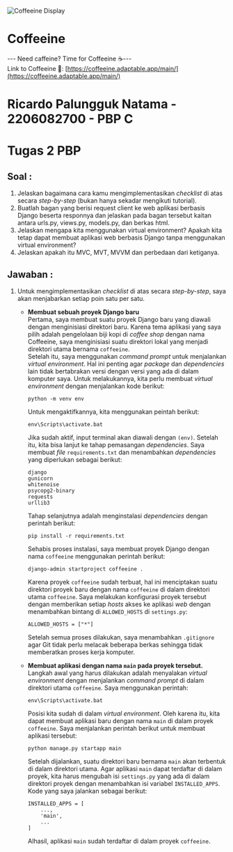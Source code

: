 ![Coffeeine Display](https://assets.pikiran-rakyat.com/crop/0x0:0x0/x/photo/2022/05/20/2240932928.jpg)

# Coffeeine
--- Need caffeine? Time for Coffeeine ☕---<br>
Link to Coffeeine 🔗: [https://coffeeine.adaptable.app/main/](https://coffeeine.adaptable.app/main/)

# **Ricardo Palungguk Natama - 2206082700 - PBP C**

# Tugas 2 PBP
## Soal :
1. Jelaskan bagaimana cara kamu mengimplementasikan _checklist_ di atas secara _step-by-step_ (bukan hanya sekadar mengikuti tutorial).
2. Buatlah bagan yang berisi request client ke web aplikasi berbasis Django beserta responnya dan jelaskan pada bagan tersebut kaitan antara urls.py, views.py, models.py, dan berkas html.
3. Jelaskan mengapa kita menggunakan virtual environment? Apakah kita tetap dapat membuat aplikasi web berbasis Django tanpa menggunakan virtual environment?
4. Jelaskan apakah itu MVC, MVT, MVVM dan perbedaan dari ketiganya.

## Jawaban :
1. Untuk mengimplementasikan _checklist_ di atas secara _step-by-step_, saya akan menjabarkan setiap poin satu per satu.
    * **Membuat sebuah proyek Django baru**<br>
    Pertama, saya membuat suatu proyek Django baru yang diawali dengan menginisiasi direktori baru. Karena tema aplikasi yang saya pilih adalah pengelolaan biji kopi di _coffee shop_ dengan nama Coffeeine, saya menginisiasi suatu direktori lokal yang menjadi direktori utama bernama `coffeeine`.<br>
    Setelah itu, saya menggunakan _command prompt_ untuk menjalankan _virtual environment_. Hal ini penting agar _package_ dan _dependencies_ lain tidak bertabrakan versi dengan versi yang ada di dalam komputer saya. Untuk melakukannya, kita perlu membuat _virtual environment_ dengan menjalankan kode berikut:<br>
        ```
        python -m venv env
        ```
        Untuk mengaktifkannya, kita menggunakan peintah berikut:<br>
        ```
        env\Scripts\activate.bat
        ```
        Jika sudah aktif, input terminal akan diawali dengan `(env)`. Setelah itu, kita bisa lanjut ke tahap pemasangan _dependencies_. Saya membuat _file_ `requirements.txt` dan menambahkan _dependencies_ yang diperlukan sebagai berikut:<br>
        ```
        django
        gunicorn
        whitenoise
        psycopg2-binary
        requests
        urllib3
        ```
        Tahap selanjutnya adalah menginstalasi _dependencies_ dengan perintah berikut:<br>
        ```
        pip install -r requirements.txt
        ```
        Sehabis proses instalasi, saya membuat proyek Django dengan nama `coffeeine` menggunakan perintah berikut:<br>
        ```
        django-admin startproject coffeeine .
        ```
        Karena proyek `coffeeine` sudah terbuat, hal ini menciptakan suatu direktori proyek baru dengan nama `coffeeine` di dalam direktori utama `coffeeine`. Saya melakukan konfigurasi proyek tersebut dengan memberikan setiap _hosts_ akses ke aplikasi _web_ dengan menambahkan bintang di `ALLOWED_HOSTS` di `settings.py`:<br>
        ```
        ALLOWED_HOSTS = ["*"]
        ```
        Setelah semua proses dilakukan, saya menambahkan `.gitignore` agar Git tidak perlu melacak beberapa berkas sehingga tidak memberatkan proses kerja komputer.

    * **Membuat aplikasi dengan nama `main` pada proyek tersebut.**<br>
    Langkah awal yang harus dilakukan adalah menyalakan _virtual environment_ dengan menjalankan _command prompt_ di dalam direktori utama `coffeeine`. Saya menggunakan perintah:<br>
        ```
        env\Scripts\activate.bat
        ```
        Posisi kita sudah di dalam _virtual environment_. Oleh karena itu, kita dapat membuat aplikasi baru dengan nama `main` di dalam proyek `coffeeine`. Saya menjalankan perintah berikut untuk membuat aplikasi tersebut:<br>
        ```
        python manage.py startapp main
        ```
        Setelah dijalankan, suatu direktori baru bernama `main` akan terbentuk di dalam direktori utama. Agar aplikasi `main` dapat terdaftar di dalam proyek, kita harus mengubah isi `settings.py` yang ada di dalam direktori proyek dengan menambahkan isi variabel `INSTALLED_APPS`. Kode yang saya jalankan sebagai berikut:<br>
        ```
        INSTALLED_APPS = [
            ...,
            'main',
            ...
        ]
        ```
        Alhasil, aplikasi `main` sudah terdaftar di dalam proyek `coffeeine`.
